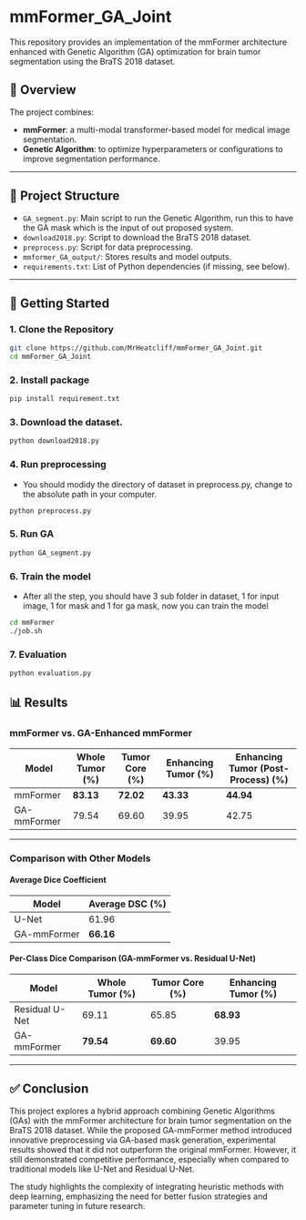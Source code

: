 # mmFormer_GA_Joint

This repository provides an implementation of the mmFormer architecture enhanced with Genetic Algorithm (GA) optimization for brain tumor segmentation using the BraTS 2018 dataset.

## 🧠 Overview

The project combines:
- **mmFormer**: a multi-modal transformer-based model for medical image segmentation.
- **Genetic Algorithm**: to optimize hyperparameters or configurations to improve segmentation performance.

---

## 📁 Project Structure

- `GA_segment.py`: Main script to run the Genetic Algorithm, run this to have the GA mask which is the input of out proposed system.
- `download2018.py`: Script to download the BraTS 2018 dataset.
- `preprocess.py`: Script for data preprocessing.
- `mmformer_GA_output/`: Stores results and model outputs.
- `requirements.txt`: List of Python dependencies (if missing, see below).

---

## 🚀 Getting Started

### 1. Clone the Repository

```bash
git clone https://github.com/MrHeatcliff/mmFormer_GA_Joint.git
cd mmFormer_GA_Joint
```
### 2. Install package

```bash
pip install requirement.txt
```
### 3. Download the dataset.
```bash
python download2018.py
```
### 4. Run preprocessing
- You should modidy the directory of dataset in preprocess.py, change to the absolute path in your computer.
```bash
python preprocess.py
```
### 5. Run GA
```bash
python GA_segment.py
```
### 6. Train the model
- After all the step, you should have 3 sub folder in dataset, 1 for input image, 1 for mask and 1 for ga mask, now you can train the model
```bash
cd mmFormer
./job.sh
```
### 7. Evaluation
```bash
python evaluation.py
```
## 📊 Results

### mmFormer vs. GA-Enhanced mmFormer

| Model        | Whole Tumor (%) | Tumor Core (%) | Enhancing Tumor (%) | Enhancing Tumor (Post-Process) (%) |
|--------------|------------------|----------------|----------------------|-------------------------------------|
| mmFormer     | **83.13**        | **72.02**      | **43.33**            | **44.94**                           |
| GA-mmFormer  | 79.54            | 69.60          | 39.95                | 42.75                               |

---

### Comparison with Other Models

#### Average Dice Coefficient

| Model       | Average DSC (%) |
|-------------|-----------------|
| U-Net       | 61.96           |
| GA-mmFormer | **66.16**       |

#### Per-Class Dice Comparison (GA-mmFormer vs. Residual U-Net)

| Model          | Whole Tumor (%) | Tumor Core (%) | Enhancing Tumor (%) |
|----------------|------------------|----------------|----------------------|
| Residual U-Net | 69.11            | 65.85          | **68.93**            |
| GA-mmFormer    | **79.54**        | **69.60**      | 39.95                |


---

## ✅ Conclusion

This project explores a hybrid approach combining Genetic Algorithms (GAs) with the mmFormer architecture for brain tumor segmentation on the BraTS 2018 dataset. While the proposed GA-mmFormer method introduced innovative preprocessing via GA-based mask generation, experimental results showed that it did not outperform the original mmFormer. However, it still demonstrated competitive performance, especially when compared to traditional models like U-Net and Residual U-Net.

The study highlights the complexity of integrating heuristic methods with deep learning, emphasizing the need for better fusion strategies and parameter tuning in future research.
